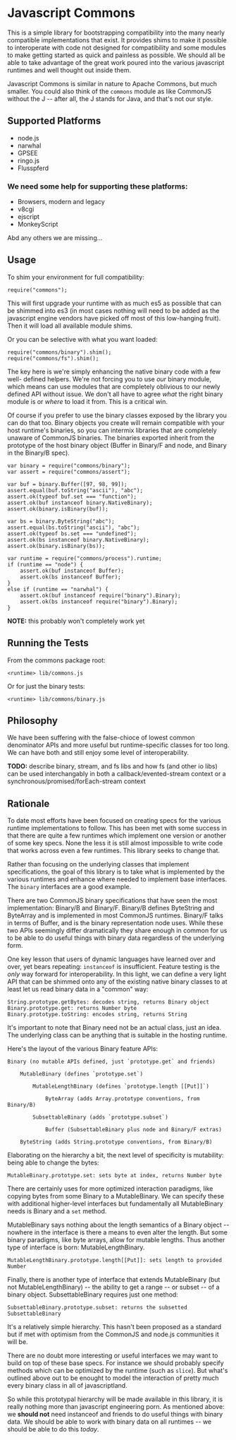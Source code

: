 # Javascript Commons

This is a simple library for bootstrapping compatibility into the many nearly
compatible implementations that exist. It provides shims to make it possible to
interoperate with code not designed for compatibility and some modules to make
getting started as quick and painless as possible. We should all be able to
take advantage of the great work poured into the various javascript runtimes and
well thought out inside them.

Javascript Commons is similar in nature to Apache Commons, but much smaller. You
could also think of the `commons` module as like CommonJS without the J -- after
all, the J stands for Java, and that's not our style.

## Supported Platforms

- node.js
- narwhal
- GPSEE
- ringo.js
- Flusspferd

### We need some help for supporting these platforms:

- Browsers, modern and legacy
- v8cgi
- ejscript
- MonkeyScript

Abd any others we are missing...

## Usage

To shim your environment for full compatibility:

    require("commons");

This will first upgrade your runtime with as much es5 as possible that can be
shimmed into es3 (in most cases nothing will need to be added as the javascript
engine vendors have picked off most of this low-hanging fruit). Then it will
load all available module shims.

Or you can be selective with what you want loaded:
    
    require("commons/binary").shim();
    require("commons/fs").shim();

The key here is we're simply enhancing the native binary code with a few well-
defined helpers. We're not forcing you to use *our* binary module, which means
can use modules that are completely oblivious to our newly defined API without
issue. We don't all have to agree *what* the right binary module is or *where*
to load it from. This is a critical win.

Of course if you prefer to use the binary classes exposed by the library you can
do that too. Binary objects you create will remain compatible with your host
runtime's binaries, so you can intermix libraries that are completely unaware of
CommonJS binaries. The binaries exported inherit from the prototype of the host
binary object (Buffer in Binary/F and node, and Binary in the Binary/B spec).

    var binary = require("commons/binary");
    var assert = require("commons/assert");
    
    var buf = binary.Buffer([97, 98, 99]);
    assert.equal(buf.toString("ascii"), "abc");
    assert.ok(typeof buf.set === "function");
    assert.ok(buf instanceof binary.NativeBinary);
    assert.ok(binary.isBinary(buf));
    
    var bs = binary.ByteString("abc");
    assert.equal(bs.toString("ascii"), "abc");
    assert.ok(typeof bs.set === "undefined");
    assert.ok(bs instanceof binary.NativeBinary);
    assert.ok(binary.isBinary(bs));
    
    var runtime = require("commons/process").runtime;
    if (runtime == "node") {
        assert.ok(buf instanceof Buffer);
        assert.ok(bs instanceof Buffer);
    }
    else if (runtime == "narwhal") {
        assert.ok(buf instanceof require("binary").Binary);
        assert.ok(bs instanceof require("binary").Binary);
    }

**NOTE:** this probably won't completely work yet

## Running the Tests

From the commons package root:

    <runtime> lib/commons.js

Or for just the binary tests:

    <runtime> lib/commons/binary.js

## Philosophy

We have been suffering with the false-chioce of lowest common denominator APIs
and more useful but runtime-specific classes for too long. We can have both and
still enjoy some level of interoperability.

**TODO:** describe binary, stream, and fs libs and how fs (and other io libs) can
be used interchangably in both a callback/evented-stream context or a
synchronous/promised/forEach-stream context

## Rationale

To date most efforts have been focused on creating specs for the various runtime
implementations to follow. This has been met with some success in that there are
quite a few runtimes which implement one version or another of some key specs.
None the less it is still almost impossible to write code that works across even
a few runtimes. This library seeks to change that.

Rather than focusing on the underlying classes that implement specifications,
the goal of this library is to take what is implemented by the various runtimes
and enhance where needed to implement base interfaces. The `binary` interfaces
are a good example.

There are two CommonJS binary specifications that have seen the most
implementation: Binary/B and Binary/F. Binary/B defines ByteString and ByteArray
and is implemented in most CommonJS runtimes. Binary/F talks in terms of Buffer,
and is the binary representation node uses. While these two APIs seemingly
differ dramatically they share enough in common for us to be able to do useful
things with binary data regardless of the underlying form.

One key lesson that users of dynamic languages have learned over and over, yet
bears repeating: `instanceof` is insufficient. Feature testing is the *only* way
forward for interoperability. In this light, we can define a very light API that
can be shimmed onto any of the existing native binary classes to at least let us
read binary data in a "common" way:

    String.prototype.getBytes: decodes string, returns Binary object
    Binary.prototype.get: returns Number byte
    Binary.prototype.toString: encodes string, returns String

It's important to note that Binary need not be an actual class, just an idea.
The underlying class can be anything that is suitable in the hosting runtime.

Here's the layout of the various Binary feature APIs:

    Binary (no mutable APIs defined, just `prototype.get` and friends)
        
        MutableBinary (defines `prototype.set`)
            
            MutableLengthBinary (defines `prototype.length [[Put]]`)
                
                ByteArray (adds Array.prototype conventions, from Binary/B)
                
            SubsettableBinary (adds `prototype.subset`)
                
                Buffer (SubsettableBinary plus node and Binary/F extras)
        
        ByteString (adds String.prototype conventions, from Binary/B)


Elaborating on the hierarchy a bit, the next level of specificity is mutability:
being able to change the bytes:

    MutableBinary.prototype.set: sets byte at index, returns Number byte

There are certainly uses for more optimized interaction paradigms, like copying
bytes from some Binary to a MutableBinary. We can specify these with additional
higher-level interfaces but fundamentally all MutableBinary needs is Binary and
a `set` method.

MutableBinary says nothing about the length semantics of a Binary object --
nowhere in the interface is there a means to even alter the length. But some
binary paradigms, like byte arrays, allow for mutable lengths. Thus another type
of interface is born: MutableLengthBinary.

    MutableLengthBinary.prototype.length[[Put]]: sets length to provided Number

Finally, there is another type of interface that extends MutableBinary (but not
MutableLengthBinary) -- the ability to get a range -- or subset -- of a binary
object. SubsettableBinary requires just one method:

    SubsettableBinary.prototype.subset: returns the subsetted SubsettableBinary

It's a relatively simple hierarchy. This hasn't been proposed as a standard but
if met with optimism from the CommonJS and node.js communities it will be.

There are no doubt more interesting or useful interfaces we may want to build on
top of these base specs. For instance we should probably specify methods which
can be optimized by the runtime (such as `slice`). But what's outlined above
out to be enought to model the interaction of pretty much every binary class in
all of javascriptland.

So while this prototypal hierarchy will be made available in this library, it is
really nothing more than javascript engineering porn. As mentioned above: we
**should not** need instanceof and friends to do useful things with binary data.
We should be able to work with binary data on all runtimes -- we should be able
to do this *today*.
